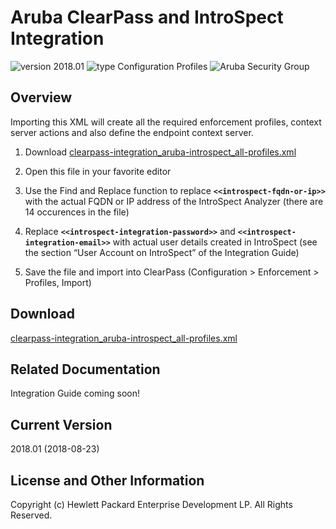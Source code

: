 
# Aruba ClearPass and IntroSpect Integration

![version 2018.01](https://img.shields.io/badge/Version-2018.01-brightgreen.svg "version 2018.01") ![type Configuration Profiles](https://img.shields.io/badge/Type-Configuration%20Profiles-blue.svg "type Configuration Profiles") ![Aruba Security Group](https://img.shields.io/badge/Source-Aruba_Security-orange.svg "Aruba Security Group")


## Overview
Importing this XML will create all the required enforcement profiles, context server actions and also define the endpoint context server.

1. Download [clearpass-integration_aruba-introspect_all-profiles.xml](https://github.com/aruba/clearpass-exchange-snippets/raw/master/aruba/introspect/clearpass-integration_aruba-introspect_all-profiles.xml)

2. Open this file in your favorite editor

3. Use the Find and Replace function to replace __`<<introspect-fqdn-or-ip>>`__ with the actual FQDN or IP address of the IntroSpect Analyzer (there are 14 occurences in the file)

4. Replace __`<<introspect-integration-password>>`__ and __`<<introspect-integration-email>>`__ with actual user details created in IntroSpect (see the section “User Account on IntroSpect” of the Integration Guide)

5. Save the file and import into ClearPass (Configuration > Enforcement > Profiles, Import)

## Download
[clearpass-integration_aruba-introspect_all-profiles.xml](https://github.com/aruba/clearpass-exchange-snippets/raw/master/aruba/introspect/clearpass-integration_aruba-introspect_all-profiles.xml)

## Related Documentation
Integration Guide coming soon!

## Current Version
2018.01 (2018-08-23)


## License and Other Information
Copyright (c) Hewlett Packard Enterprise Development LP. All Rights Reserved.

